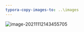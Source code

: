 ```yaml
---
typora-copy-images-to: ..\images
---
```


![image-20211112143455705](C:\Users\dearm\AppData\Roaming\Typora\typora-user-images\image-20211112143455705.png)